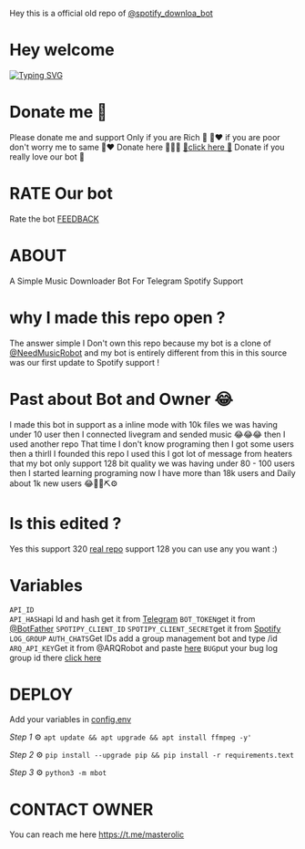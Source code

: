 Hey this is a official old  repo of [@spotify_downloa_bot](https://t.me/Spotify_downloa_bot)

# Hey welcome 
[![Typing SVG](https://readme-typing-svg.herokuapp.com/?lines=Welcome+to+Spotify+Downloa+bot)](https://git.io/typing-svg)

# Donate me 🍪
Please donate me and support  Only  if you are Rich 🥺 🤑❤️ if you are poor don't worry me to same 🥺❤️
Donate here 🤩🤩🤩 [🤩click here 🤩](https://www.buymeacoffee.com/Masterolic)
Donate if you really love our bot 🥰

# RATE Our bot 
Rate the bot [FEEDBACK](https://t.me/dailychannelsbot?start=spotify_downloa_bot)

# ABOUT
A Simple Music Downloader Bot For Telegram Spotify Support
# why I made this repo open ?
The answer simple I Don't own this repo because my bot is a clone of [@NeedMusicRobot](https://t.me/NeedMusicRobot) and my bot
is entirely different from this in this source was our first update to Spotify support !
# Past about Bot and Owner 😂
I made this bot in support as a inline mode with 10k files we was having under 10 user then I connected livegram and sended music 😂😂😂 then I used another repo That time I don't know programing then I got some users then a thirll I founded this repo I used this I got lot of message from heaters that my bot only support 128 bit quality we was having under 80 - 100 users then I started learning programing now I have more than 18k users and Daily about 1k new users 😂💞🥳⛏️⚙️
# Is this edited ? 

Yes this support 320 [real repo](https://github.com/rozari0/NeedMusicRobot) support 128 you can use any you want :)


# Variables

`API_ID`  
`API_HASH`api Id and hash get it from  [Telegram](https://my.telegram.org)
`BOT_TOKEN`get it from [@BotFather](https://t.me/BotFather)
`SPOTIPY_CLIENT_ID`
`SPOTIPY_CLIENT_SECRET`get it from [Spotify](https://developers.spotify.com)
`LOG_GROUP`
`AUTH_CHATS`Get IDs add a group management bot and type /id
`ARQ_API_KEY`Get it from @ARQRobot and paste [here](https://github.com/Masterolic/Spotify-Downloader/blob/38dcc1788a55542ae6ef686f78e644f312faefde/mbot/__init__.py#L61)
`BUG`put your bug log group id there [click here](https://github.com/Masterolic/Spotify-Downloader/blob/9b718abd57474b9e8d1f0bdade92aae2da6e2e53/mbot/utils/mainhelper.py#L29)

# DEPLOY

Add your variables in [config.env](https://github.com/Masterolic/Spotify-repo/blob/4d98480ec837325d38eedd20886a748c5d6fa598/config.env#L12)

*Step 1* ⚙️ `apt update && apt upgrade && apt install ffmpeg -y' `

*Step 2* ⚙️ `pip install --upgrade pip && pip install -r requirements.text`

*Step 3* ⚙️ `python3 -m mbot`


# CONTACT OWNER 

You can reach me here https://t.me/masterolic
